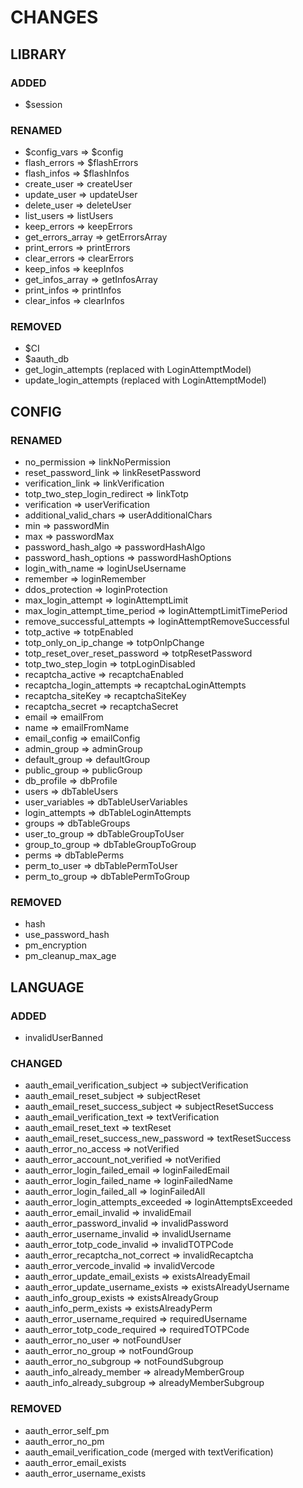 # CHANGES

## LIBRARY

### ADDED
- $session


### RENAMED
- $config_vars => $config
- flash_errors => $flashErrors
- flash_infos => $flashInfos
- create_user => createUser
- update_user => updateUser
- delete_user => deleteUser
- list_users => listUsers
- keep_errors => keepErrors
- get_errors_array => getErrorsArray
- print_errors => printErrors
- clear_errors => clearErrors
- keep_infos => keepInfos
- get_infos_array => getInfosArray
- print_infos => printInfos
- clear_infos => clearInfos

### REMOVED
- $CI
- $aauth_db
- get_login_attempts (replaced with LoginAttemptModel)
- update_login_attempts (replaced with LoginAttemptModel)


## CONFIG

### RENAMED
- no_permission => linkNoPermission
- reset_password_link => linkResetPassword
- verification_link => linkVerification
- totp_two_step_login_redirect => linkTotp
- verification => userVerification
- additional_valid_chars => userAdditionalChars
- min => passwordMin
- max => passwordMax
- password_hash_algo => passwordHashAlgo
- password_hash_options => passwordHashOptions
- login_with_name => loginUseUsername
- remember => loginRemember
- ddos_protection => loginProtection
- max_login_attempt => loginAttemptLimit
- max_login_attempt_time_period => loginAttemptLimitTimePeriod
- remove_successful_attempts => loginAttemptRemoveSuccessful
- totp_active => totpEnabled
- totp_only_on_ip_change => totpOnIpChange
- totp_reset_over_reset_password => totpResetPassword
- totp_two_step_login => totpLoginDisabled
- recaptcha_active => recaptchaEnabled
- recaptcha_login_attempts => recaptchaLoginAttempts
- recaptcha_siteKey => recaptchaSiteKey
- recaptcha_secret => recaptchaSecret
- email => emailFrom
- name => emailFromName
- email_config => emailConfig
- admin_group => adminGroup
- default_group => defaultGroup
- public_group => publicGroup
- db_profile => dbProfile
- users => dbTableUsers
- user_variables => dbTableUserVariables
- login_attempts => dbTableLoginAttempts
- groups => dbTableGroups
- user_to_group => dbTableGroupToUser
- group_to_group => dbTableGroupToGroup
- perms => dbTablePerms
- perm_to_user => dbTablePermToUser
- perm_to_group => dbTablePermToGroup

### REMOVED
- hash
- use_password_hash
- pm_encryption
- pm_cleanup_max_age


## LANGUAGE

### ADDED
- invalidUserBanned

### CHANGED
- aauth_email_verification_subject => subjectVerification
- aauth_email_reset_subject => subjectReset
- aauth_email_reset_success_subject => subjectResetSuccess
- aauth_email_verification_text => textVerification
- aauth_email_reset_text => textReset
- aauth_email_reset_success_new_password => textResetSuccess
- aauth_error_no_access => notVerified
- aauth_error_account_not_verified => notVerified
- aauth_error_login_failed_email => loginFailedEmail
- aauth_error_login_failed_name => loginFailedName
- aauth_error_login_failed_all => loginFailedAll
- aauth_error_login_attempts_exceeded => loginAttemptsExceeded
- aauth_error_email_invalid => invalidEmail
- aauth_error_password_invalid => invalidPassword
- aauth_error_username_invalid => invalidUsername
- aauth_error_totp_code_invalid => invalidTOTPCode
- aauth_error_recaptcha_not_correct => invalidRecaptcha
- aauth_error_vercode_invalid => invalidVercode
- aauth_error_update_email_exists => existsAlreadyEmail
- aauth_error_update_username_exists => existsAlreadyUsername
- aauth_info_group_exists => existsAlreadyGroup
- aauth_info_perm_exists => existsAlreadyPerm
- aauth_error_username_required => requiredUsername
- aauth_error_totp_code_required => requiredTOTPCode
- aauth_error_no_user => notFoundUser
- aauth_error_no_group => notFoundGroup
- aauth_error_no_subgroup => notFoundSubgroup
- aauth_info_already_member => alreadyMemberGroup
- aauth_info_already_subgroup => alreadyMemberSubgroup

### REMOVED
- aauth_error_self_pm
- aauth_error_no_pm
- aauth_email_verification_code (merged with textVerification)
- aauth_error_email_exists
- aauth_error_username_exists
